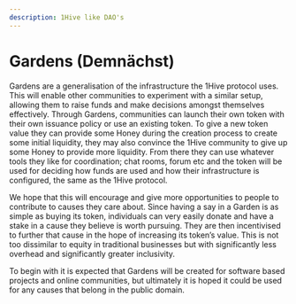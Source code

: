 ```yaml
---
description: 1Hive like DAO's
---
```


# Gardens \(Demnächst\)

Gardens are a generalisation of the infrastructure the 1Hive protocol uses. This will enable other communities to experiment with a similar setup, allowing them to raise funds and make decisions amongst themselves effectively. Through Gardens, communities can launch their own token with their own issuance policy or use an existing token. To give a new token value they can provide some Honey during the creation process to create some initial liquidity, they may also convince the 1Hive community to give up some Honey to provide more liquidity. From there they can use whatever tools they like for coordination; chat rooms, forum etc and the token will be used for deciding how funds are used and how their infrastructure is configured, the same as the 1Hive protocol.

We hope that this will encourage and give more opportunities to people to contribute to causes they care about. Since having a say in a Garden is as simple as buying its token, individuals can very easily donate and have a stake in a cause they believe is worth pursuing. They are then incentivised to further that cause in the hope of increasing its token’s value. This is not too dissimilar to equity in traditional businesses but with significantly less overhead and significantly greater inclusivity.

To begin with it is expected that Gardens will be created for software based projects and online communities, but ultimately it is hoped it could be used for any causes that belong in the public domain.

